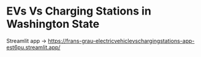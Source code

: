 # EVs Vs Charging Stations in Washington State
Streamlit app -> https://frans-grau-electricvehiclevschargingstations-app-est6pu.streamlit.app/
